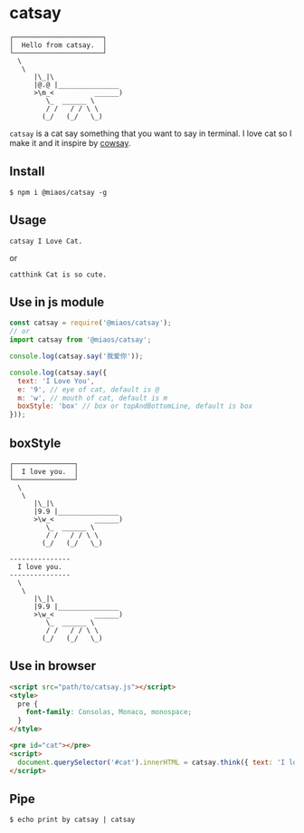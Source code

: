 # catsay

```
┌──────────────────────┐
│  Hello from catsay.  │
└──────────────────────┘
  \
   \
      |\_|\                
      |@.@ |_______________
      >\m_<          ______)
         \_  ______ \     
         / /   / / \ \   
        (_/   (_/   \_)   
```

`catsay` is a cat say something that you want to say in terminal. I love cat so I make it and it inspire by [cowsay](https://github.com/piuccio/cowsay).

## Install
```
$ npm i @miaos/catsay -g
```

## Usage
```
catsay I Love Cat.
```

or
```
catthink Cat is so cute.
```

## Use in js module
```javascript
const catsay = require('@miaos/catsay');
// or
import catsay from '@miaos/catsay';

console.log(catsay.say('我爱你'));

console.log(catsay.say({
  text: 'I Love You',
  e: '9', // eye of cat, default is @
  m: 'w', // mouth of cat, default is m
  boxStyle: 'box' // box or topAndBottomLine, default is box
}));
```

## boxStyle
```
┌───────────────┐
│  I love you.  │
└───────────────┘
  \
   \
      |\_|\
      |9.9 |_______________
      >\w_<          ______)
         \_  ______ \
         / /   / / \ \
        (_/   (_/   \_)
```
```
---------------
  I love you.
---------------
  \
   \
      |\_|\
      |9.9 |_______________
      >\w_<          ______)
         \_  ______ \
         / /   / / \ \
        (_/   (_/   \_)
```

## Use in browser
```html
<script src="path/to/catsay.js"></script>
<style>
  pre {
    font-family: Consolas, Monaco, monospace;
  }
</style>

<pre id="cat"></pre>
<script>
  document.querySelector('#cat').innerHTML = catsay.think({ text: 'I love you.', boxStyle: 'topAndBottomLine' });
</script>

```

## Pipe
```
$ echo print by catsay | catsay
```
